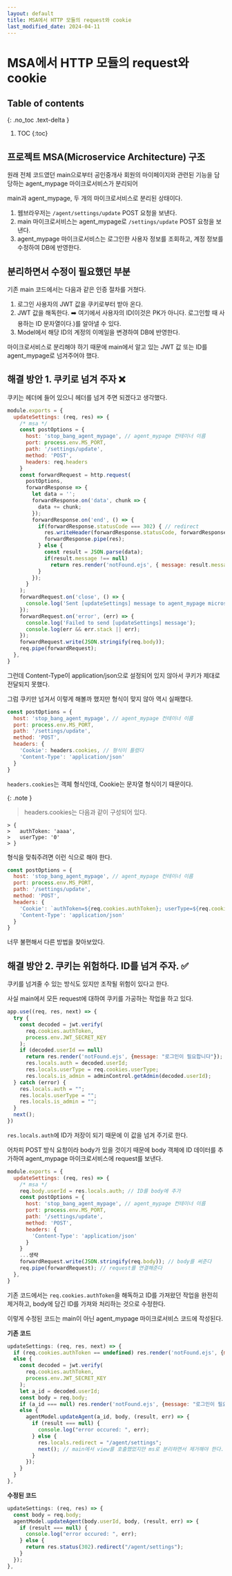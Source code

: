 ```yaml
---
layout: default
title: MSA에서 HTTP 모듈의 request와 cookie
last_modified_date: 2024-04-11
---
```


# MSA에서 HTTP 모듈의 request와 cookie

## Table of contents
{: .no_toc .text-delta }

1. TOC
{:toc}

## 프로젝트 MSA(Microservice Architecture) 구조

원래 전체 코드였던 main으로부터 공인중개사 회원의 마이페이지와 관련된 기능을 담당하는 agent_mypage 마이크로서비스가 분리되어

main과 agent_mypage, 두 개의 마이크로서비스로 분리된 상태이다.

1. 웹브라우저는 `/agent/settings/update` POST 요청을 보낸다.
2. main 마이크로서비스는 agent_mypage로 `/settings/update` POST 요청을 보낸다.
3. agent_mypage 마이크로서비스는 로그인한 사용자 정보를 조회하고, 계정 정보를 수정하여 DB에 반영한다.

## 분리하면서 수정이 필요했던 부분

기존 main 코드에서는 다음과 같은 인증 절차를 거쳤다.

1. 로그인 사용자의 JWT 값을 쿠키로부터 받아 온다.
2. JWT 값을 해독한다. ➡️ 여기에서 사용자의 ID(이것은 PK가 아니다. 로그인할 때 사용하는 ID 문자열이다.)를 알아낼 수 있다.
3. Model에서 해당 ID의 계정의 이메일을 변경하여 DB에 반영한다.

마이크로서비스로 분리해야 하기 때문에 main에서 알고 있는 JWT 값 또는 ID를 agent_mypage로 넘겨주어야 했다.

## 해결 방안 1. 쿠키로 넘겨 주자 ❌

쿠키는 헤더에 들어 있으니 헤더를 넘겨 주면 되겠다고 생각했다.

```js
module.exports = {
  updateSettings: (req, res) => {
    /* msa */
    const postOptions = {
      host: 'stop_bang_agent_mypage', // agent_mypage 컨테이너 이름
      port: process.env.MS_PORT,
      path: '/settings/update',
      method: 'POST',
      headers: req.headers
    }
    const forwardRequest = http.request(
      postOptions,
      forwardResponse => {
        let data = '';
        forwardResponse.on('data', chunk => {
          data += chunk;
        });
        forwardResponse.on('end', () => {
          if(forwardResponse.statusCode === 302) { // redirect
            res.writeHeader(forwardResponse.statusCode, forwardResponse.headers);
            forwardResponse.pipe(res);
          } else {
            const result = JSON.parse(data);
            if(result.message !== null)
              return res.render('notFound.ejs', { message: result.message });
          }
        });
      }
    );
    forwardRequest.on('close', () => {
      console.log('Sent [updateSettings] message to agent_mypage microservice.');
    });
    forwardRequest.on('error', (err) => {
      console.log('Failed to send [updateSettings] message');
      console.log(err && err.stack || err);
    });
    forwardRequest.write(JSON.stringify(req.body));
    req.pipe(forwardRequest);
  },
}
```

그런데 Content-Type이 application/json으로 설정되어 있지 않아서 쿠키가 제대로 전달되지 못했다.

그럼 쿠키만 넘겨서 이렇게 해볼까 했지만 형식이 맞지 않아 역시 실패했다.

```js
const postOptions = {
  host: 'stop_bang_agent_mypage', // agent_mypage 컨테이너 이름
  port: process.env.MS_PORT,
  path: '/settings/update',
  method: 'POST',
  headers: {
    'Cookie': headers.cookies, // 형식이 틀렸다
    'Content-Type': 'application/json'
  }
}
```

`headers.cookies`는 객체 형식인데, Cookie는 문자열 형식이기 때문이다.

{: .note }
> headers.cookies는 다음과 같이 구성되어 있다.
```
> {
>   authToken: 'aaaa',
>   userType: '0'
> }
```

형식을 맞춰주려면 이런 식으로 해야 한다.

```js
const postOptions = {
  host: 'stop_bang_agent_mypage', // agent_mypage 컨테이너 이름
  port: process.env.MS_PORT,
  path: '/settings/update',
  method: 'POST',
  headers: {
    'Cookie': `authToken=${req.cookies.authToken}; userType=${req.cookies.userType};`,
    'Content-Type': 'application/json'
  }
}
```

너무 불편해서 다른 방법을 찾아보았다.

## 해결 방안 2. 쿠키는 위험하다. ID를 넘겨 주자. ✅

쿠키를 넘겨줄 수 있는 방식도 있지만 조작될 위험이 있다고 한다.

사실 main에서 모든 request에 대하여 쿠키를 가공하는 작업을 하고 있다.

```js
app.use((req, res, next) => {
  try {
    const decoded = jwt.verify(
      req.cookies.authToken,
      process.env.JWT_SECRET_KEY
    );
    if (decoded.userId == null)
      return res.render('notFound.ejs', {message: "로그인이 필요합니다"});
      res.locals.auth = decoded.userId;
      res.locals.userType = req.cookies.userType;
      res.locals.is_admin = adminControl.getAdmin(decoded.userId);
  } catch (error) {
    res.locals.auth = "";
    res.locals.userType = "";
    res.locals.is_admin = "";
  }
  next();
})
```

`res.locals.auth`에 ID가 저장이 되기 때문에 이 값을 넘겨 주기로 한다.

어차피 POST 방식 요청이라 body가 있을 것이기 때문에 body 객체에 ID 데이터를 추가하여 agent_mypage 마이크로서비스에 request를 보낸다.

```js
module.exports = {
  updateSettings: (req, res) => {
    /* msa */
    req.body.userId = res.locals.auth; // ID를 body에 추가
    const postOptions = {
      host: 'stop_bang_agent_mypage', // agent_mypage 컨테이너 이름
      port: process.env.MS_PORT,
      path: '/settings/update',
      method: 'POST',
      headers: {
        'Content-Type': 'application/json'
      }
    }
    ...생략
    forwardRequest.write(JSON.stringify(req.body)); // body를 써준다
    req.pipe(forwardRequest); // request를 연결해준다
  },
}
```

기존 코드에서는 `req.cookies.authToken`을 해독하고 ID를 가져왔던 작업을 완전히 제거하고, body에 담긴 ID를 가져와 처리하는 것으로 수정한다.

이렇게 수정된 코드는 main이 아닌 agent_mypage 마이크로서비스 코드에 작성된다.

**기존 코드**

```js
updateSettings: (req, res, next) => {
  if (req.cookies.authToken == undefined) res.render('notFound.ejs', {message: "로그인이 필요합니다"});
  else {
    const decoded = jwt.verify(
      req.cookies.authToken,
      process.env.JWT_SECRET_KEY
    );
    let a_id = decoded.userId;
    const body = req.body;
    if (a_id === null) res.render('notFound.ejs', {message: "로그인이 필요합니다"});
    else {
      agentModel.updateAgent(a_id, body, (result, err) => {
        if (result === null) {
          console.log("error occured: ", err);
        } else {
          res.locals.redirect = "/agent/settings";
          next(); // main에서 view를 호출했었지만 ms로 분리하면서 제거해야 한다.
        }
      });
    }
  }
},
```

**수정된 코드**
```js
updateSettings: (req, res) => {
  const body = req.body;
  agentModel.updateAgent(body.userId, body, (result, err) => {
    if (result === null) {
      console.log("error occured: ", err);
    } else {
      return res.status(302).redirect("/agent/settings");
    }
  });
},
```